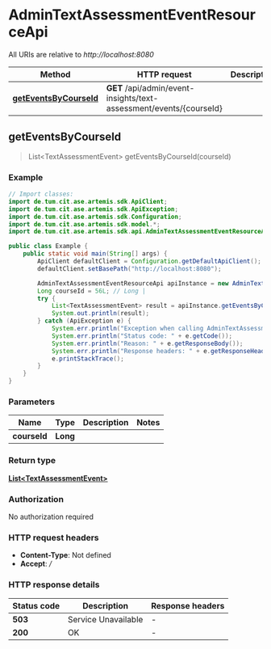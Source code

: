 # AdminTextAssessmentEventResourceApi

All URIs are relative to *http://localhost:8080*

| Method | HTTP request | Description |
|------------- | ------------- | -------------|
| [**getEventsByCourseId**](AdminTextAssessmentEventResourceApi.md#getEventsByCourseId) | **GET** /api/admin/event-insights/text-assessment/events/{courseId} |  |



## getEventsByCourseId

> List&lt;TextAssessmentEvent&gt; getEventsByCourseId(courseId)



### Example

```java
// Import classes:
import de.tum.cit.ase.artemis.sdk.ApiClient;
import de.tum.cit.ase.artemis.sdk.ApiException;
import de.tum.cit.ase.artemis.sdk.Configuration;
import de.tum.cit.ase.artemis.sdk.model.*;
import de.tum.cit.ase.artemis.sdk.api.AdminTextAssessmentEventResourceApi;

public class Example {
    public static void main(String[] args) {
        ApiClient defaultClient = Configuration.getDefaultApiClient();
        defaultClient.setBasePath("http://localhost:8080");

        AdminTextAssessmentEventResourceApi apiInstance = new AdminTextAssessmentEventResourceApi(defaultClient);
        Long courseId = 56L; // Long | 
        try {
            List<TextAssessmentEvent> result = apiInstance.getEventsByCourseId(courseId);
            System.out.println(result);
        } catch (ApiException e) {
            System.err.println("Exception when calling AdminTextAssessmentEventResourceApi#getEventsByCourseId");
            System.err.println("Status code: " + e.getCode());
            System.err.println("Reason: " + e.getResponseBody());
            System.err.println("Response headers: " + e.getResponseHeaders());
            e.printStackTrace();
        }
    }
}
```

### Parameters


| Name | Type | Description  | Notes |
|------------- | ------------- | ------------- | -------------|
| **courseId** | **Long**|  | |

### Return type

[**List&lt;TextAssessmentEvent&gt;**](TextAssessmentEvent.md)

### Authorization

No authorization required

### HTTP request headers

- **Content-Type**: Not defined
- **Accept**: */*

### HTTP response details
| Status code | Description | Response headers |
|-------------|-------------|------------------|
| **503** | Service Unavailable |  -  |
| **200** | OK |  -  |

